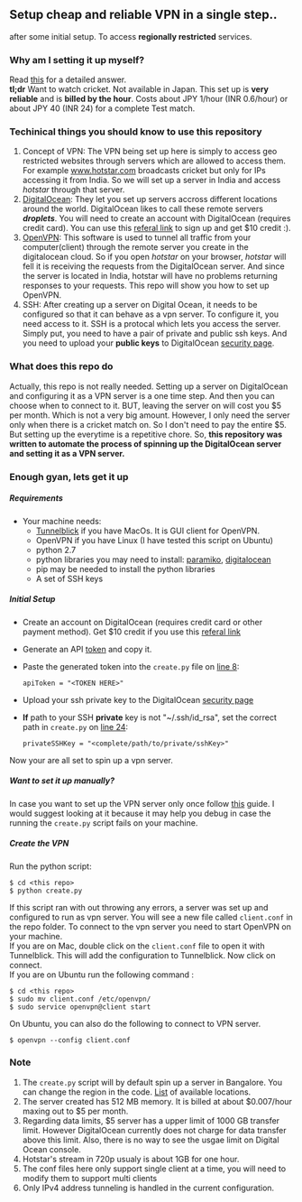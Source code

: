 ## Setup cheap and reliable VPN in a single step..
after some initial setup. To access **regionally restricted** services.
### Why am I setting it up myself?
Read [this](./Motivation.md) for a detailed answer.   
**tl;dr** Want to watch cricket. Not available in Japan. This set up is **very reliable** and is **billed by the hour**. Costs about JPY 1/hour (INR 0.6/hour) or about JPY 40 (INR 24) for a complete Test match.
### Techinical things you should know to use this repository
1. Concept of VPN: The VPN being set up here is simply to access geo restricted websites through servers which are allowed to access them. For example www.hotstar.com broadcasts cricket but only for IPs accessing it from India. So we will set up a server in India and access *hotstar* through that server.
2. [DigitalOcean](https://www.digitalocean.com/): They let you set up servers accross different locations around the world. DigitalOcean likes to call these remote servers ***droplets***. You will need to create an account with DigitalOcean (requires credit card). You can use this [referal link](https://m.do.co/c/bb17d2f9f1e8) to sign up and get $10 credit :).
3. [OpenVPN](https://openvpn.net/): This software is used to tunnel all traffic from your computer(client) through the remote server you create in the digitalocean cloud. So if you open *hotstar* on your browser, *hotstar* will fell it is receiving the requests from the DigitalOcean server. And since the server is located in India, hotstar will have no problems returning responses to your requests. This repo will show you how to set up OpenVPN.
4. SSH: After creating up a server on Digital Ocean, it needs to be configured so that it can behave as a vpn server. To configure it, you need access to it. SSH is a protocal which lets you access the server. Simply put, you need to have a pair of private and public ssh keys. And you need to upload your **public keys** to DigitalOcean [security page](https://cloud.digitalocean.com/settings/security).

### What does this repo do
Actually, this repo is not really needed. Setting up a server on DigitalOcean and configuring it as a VPN server is a one time step. And then you can choose when to connect to it. BUT, leaving the server on will cost you $5 per month. Which is not a very big amount.
However, I only need the server only when there is a cricket match on. So I don't need to pay the entire $5. But setting up the everytime is a repetitive chore.
So, **this repository was written to automate the process of spinning up the DigitalOcean server and setting it as a VPN server.**

### Enough gyan, lets get it up
##### Requirements
- Your machine needs:
    - [Tunnelblick](https://tunnelblick.net/downloads.html) if you have MacOs. It is GUI client for OpenVPN.
    - OpenVPN if you have Linux (I have tested this script on Ubuntu)
    - python 2.7
    - python libraries you may need to install: [paramiko](http://www.paramiko.org/installing.html),  [digitalocean](https://github.com/koalalorenzo/python-digitalocean)
    - pip may be needed to install the python libraries
    - A set of SSH keys
    
##### Initial Setup
- Create an account on DigitalOcean (requires credit card or other payment method). Get $10 credit if you use this [referal link](https://m.do.co/c/bb17d2f9f1e8)
- Generate an API [token](https://cloud.digitalocean.com/settings/api/tokens) and copy it.
- Paste the generated token into the `create.py` file on [line 8](./create.py#L8):

    ```
    apiToken = "<TOKEN HERE>"
    ```
- Upload your ssh private key to the DigitalOcean [security page](https://cloud.digitalocean.com/settings/security)
- **If** path to your SSH **private** key is not "~/.ssh/id_rsa", set the correct path in `create.py` on [line 24](./create.py#L24):

    ```
    privateSSHKey = "<complete/path/to/private/sshKey>"
    ```
Now your are all set to spin up a vpn server.

##### Want to set it up manually?
In case you want to set up the VPN server only once follow [this](./Manual%20Setup.md) guide. I would suggest looking at it because it may help you debug in case the running the `create.py` script fails on your machine.

##### Create the VPN
Run the python script:
```
$ cd <this repo>
$ python create.py
```
If this script ran with out throwing any errors, a server was set up and configured to run as vpn server. You will see a new file called `client.conf` in the repo folder. To connect to the vpn server you need to start OpenVPN on your machine.    
If you are on Mac, double click on the `client.conf` file to open it with Tunnelblick. This will add the configuration to Tunnelblick. Now click on connect.    
If you are on Ubuntu run the following command :
```
$ cd <this repo>
$ sudo mv client.conf /etc/openvpn/
$ sudo service openvpn@client start
```
On Ubuntu, you can also do the following to connect to VPN server.
```
$ openvpn --config client.conf
```

### Note
1. The `create.py` script will by default spin up a server in Bangalore. You can change the region in the code. [List](http://speedtest-sfo1.digitalocean.com/) of available locations.
2. The server created has 512 MB memory. It is billed at about $0.007/hour maxing out to $5 per month.
3. Regarding data limits, $5 server has a upper limit of 1000 GB transfer limit. However DigitalOcean currently does not charge for data transfer above this limit. Also, there is no way to see the usgae limit on Digital Ocean console.
4. Hotstar's stream in 720p usualy is about 1GB for one hour.
5. The conf files here only support single client at a time, you will need to modify them to support multi clients
6. Only IPv4 address tunneling is handled in the current configuration.
